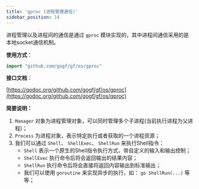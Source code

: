 ```yaml
---
title: 'gproc (进程管理通信)'
sidebar_position: 14
---
```


进程管理以及进程间的通信是通过 `gproc` 模块实现的，其中进程间通信采用的是本地socket通信机制。

**使用方式**：

```  go
import "github.com/gogf/gf/os/gproc"

```

**接口文档**：

[https://godoc.org/github.com/gogf/gf/os/gproc](https://godoc.org/github.com/gogf/gf/os/gproc)

**简要说明：**

1. `Manager` 对象为进程管理对象，可以同时管理多个子进程(当前执行进程为父进程)；
2. `Process` 为进程对象，表示特定执行或者获取的一个进程资源；
3. 我们可以通过 `Shell`、 `ShellExec`、 `ShellRun` 来执行Shell指令：
   - `Shell` 表示一个原生的Shell指令执行方式，带自定义的输入和输出控制；
   - `ShellExec` 执行命令后将会返回输出的结果内容；
   - `ShellRun` 执行命令后将会直接将返回内容输出到标准输出；
   - 我们可以使用 `goroutine` 来实现异步的执行，如： `go ShellRun(...)` 等等；
